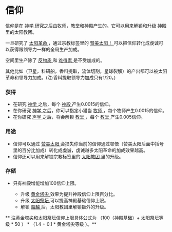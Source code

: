 # 信仰
 <p>
        信仰是在
    <a href="?file=001-猫咪百科/03-科学/01-科学#神学">
          神学
    </a>
        研究之后由牧师，教堂和神殿产生的。它可以用来解锁和升级
    <a href="?file=001-猫咪百科/01-建筑物/07-文化建筑#神殿">
          神殿
    </a>
        里的太阳教团。
  </p>
  <p>
        一旦研究了
    <a href="?file=001-猫咪百科/06-宗教/002-太阳教团#太阳革命">
          太阳革命
    </a>
        ，通过宗教标签里的
    <a href="?file=001-猫咪百科/06-宗教/002-太阳教团#赞美太阳">
          赞美太阳！
    </a>
        可以把信仰转化成虔诚可以获得跟领导力一样的全局生产加成。
  </p>
  <p>
        空间里生产除了
 <a href="?file=003-资源大全/12-反物质">
          反物质
 </a>和
 <a href="?file=003-资源大全/11-难得素">
          难得素
  </a>
        是不受加成的。
  <p>
 其他比如（卫星，科研船，香料提取，流体切割，星球裂解）的产出都可以被太阳革命和领导力加成。(注:香料提取领导力加成只有1/20。)
  </p>
  
  </ul>
  
### 获得
<ul>
      <li>
            在研究
        <a href="?file=001-猫咪百科/03-科学/01-科学#神学">
              神学
        </a>
            之后，每个
        <a href="?file=001-猫咪百科/01-建筑物/07-文化建筑#神殿">
              神殿
        </a>
            产生0.0015的信仰。
      </li>
      <li>
            在你研究
        <a href="?file=001-猫咪百科/03-科学/01-科学#神学">
              神学
        </a>
            之后，你可以指定小猫当
        <a href="?file=001-猫咪百科/02-村庄#牧师">
              牧师
        </a>
            ，每个牧师产生0.0015的信仰。
      </li>
      <li>
            在你研究
        <a href="?file=001-猫咪百科/03-科学/01-科学#声学">
              声学
        </a>
            之后，将会解锁
        <a href="?file=001-猫咪百科/01-建筑物/07-文化建筑#教堂">
              教堂
        </a>
            ，每个
          <a href="?file=001-猫咪百科/01-建筑物/07-文化建筑#教堂">
              教堂
          </a>
            产生0.005信仰。
      </li>
    </ul>
    
### 用途
<ul>
      <li>
            信仰可以通过
        <a href="?file=001-猫咪百科/06-宗教/002-太阳教团#赞美太阳">
              赞美太阳
        </a>
            会损失你当前的信仰通过顿悟（赞美太阳后面中括号里的百分比加成）转化成虔诚，虔诚越多太阳革命的加成效果越高。
      </li>
      <li>
            信仰还可以用来解锁宗教标签里的
         <a href="?file=001-猫咪百科/06-宗教/002-太阳教团">
              太阳教团
        </a>
            里的升级。
      </li>
    </ul>
    
### 存储
<ul>
      <li>
            只有神殿增能增加100信仰上限。
      </li>
      <ul>
        <li>
              升级
           <a href="?file=001-猫咪百科/06-宗教/002-太阳教团#黄金塔尖">
                黄金塔尖
          </a>
              效果为提升神殿信仰上限百分比。
        </li>
        <li>
              升级
          <a href="?file=001-猫咪百科/06-宗教/002-太阳教团#太阳祭坛">
                太阳祭坛
          </a>
              可以提高神殿基础信仰上限。
          <li>
                解锁
          <a href="?file=001-猫咪百科/06-宗教/002-太阳教团#超越">
                  超越
          </a>
                后，太阳教团里解锁额外的升级。
          </li>
        </li>
      </ul>
    </ul>
    ** 注黄金塔尖和太阳祭坛信仰上限具体公式为 （100（神殿基础）+ 太阳祭坛等级 * 50 ） * （1.4 + 0.1 * 黄金塔尖等级 ）。**
